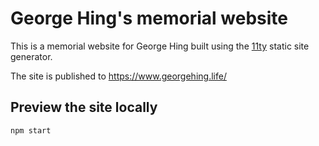 # George Hing's memorial website

This is a memorial website for George Hing built using the [11ty](https://www.11ty.dev/) static site generator.

The site is published to https://www.georgehing.life/

## Preview the site locally

```
npm start
```
